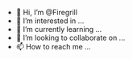 - 👋 Hi, I’m @Firegrill
- 👀 I’m interested in ...
- 🌱 I’m currently learning ...
- 💞️ I’m looking to collaborate on ...
- 📫 How to reach me ...

<!---
Firegrill/Firegrill is a ✨ special ✨ repository because its `README.md` (this file) appears on your GitHub profile.
You can click the Preview link to take a look at your changes.
--->
